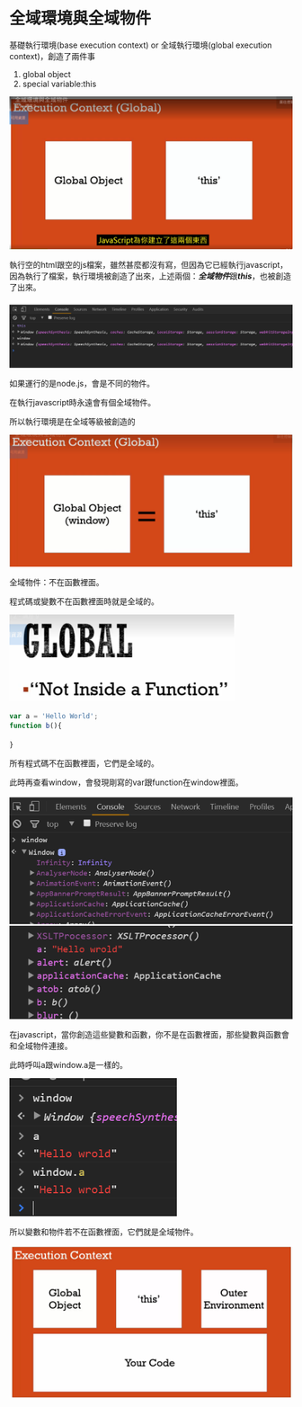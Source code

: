 # 全域環境與全域物件

基礎執行環境(base execution context) or 全域執行環境(global execution context)，創造了兩件事

1. global object
2. special variable:this

<img width='600' src='images/09_001.png'/>

執行空的html跟空的js檔案，雖然甚麼都沒有寫，但因為它已經執行javascript，因為執行了檔案，執行環境被創造了出來，上述兩個：***全域物件***跟***this***，也被創造了出來。

<img src='images/09_002.png'/>

如果運行的是node.js，會是不同的物件。

在執行javascript時永遠會有個全域物件。

所以執行環境是在全域等級被創造的

<img width='600' src='images/09_003.png'/>

全域物件：不在函數裡面。

程式碼或變數不在函數裡面時就是全域的。

<img width='400' src='images/09_004.png'/>

```javascript
var a = 'Hello World';
function b(){
  
}
```

所有程式碼不在函數裡面，它們是全域的。

此時再查看window，會發現剛寫的var跟function在window裡面。

<img width='600' src='images/09_006.png'/>

<img src='images/09_007.png'/>

在javascript，當你創造這些變數和函數，你不是在函數裡面，那些變數與函數會和全域物件連接。

此時呼叫a跟window.a是一樣的。

<img src='images/09_008.png'/>

所以變數和物件若不在函數裡面，它們就是全域物件。

<img width='600' src='images/09_009.png'/>